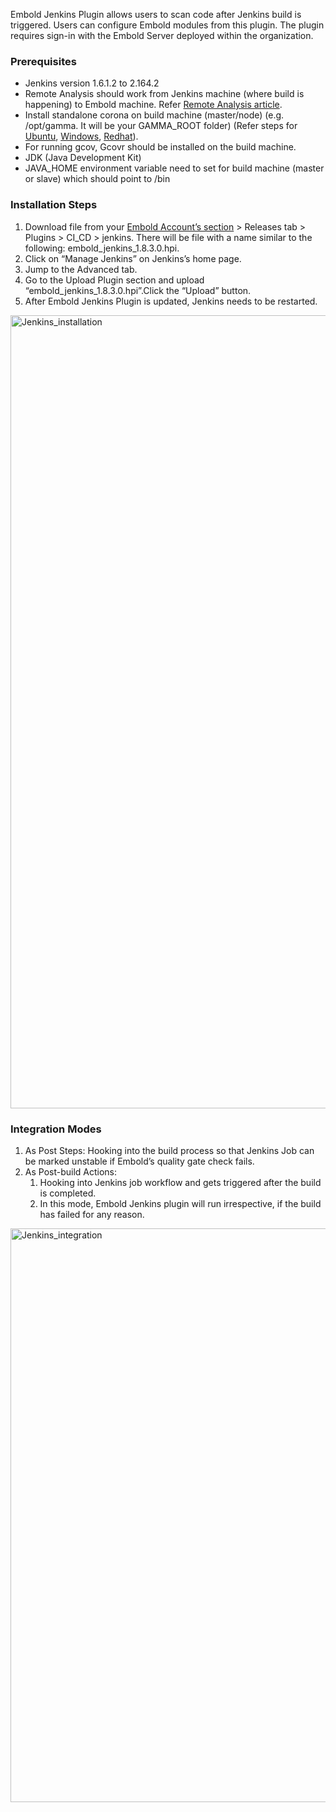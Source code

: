 Embold Jenkins Plugin allows users to scan code after Jenkins build is triggered. Users can configure Embold modules from this plugin. 
The plugin requires sign-in with the Embold Server deployed within the organization.

### Prerequisites 
* Jenkins version 1.6.1.2 to 2.164.2
* Remote Analysis should work from Jenkins machine (where build is happening) to Embold machine. Refer [Remote Analysis article](https://docs.embold.io/installation-and-backup-guide/#remote-analysis).
* Install standalone corona on build machine (master/node) (e.g. /opt/gamma. It will be your GAMMA_ROOT folder) (Refer steps for [Ubuntu](https://docs.embold.io/installation-and-backup-guide/#install-standalone-corona-on-ubuntu), [Windows](https://docs.embold.io/installation-and-backup-guide/#install-standalone-corona-on-windows), [Redhat](https://docs.embold.io/installation-and-backup-guide/#install-standalone-corona-on-rhel-or-centos)).
* For running gcov, Gcovr should be installed on the build machine.
* JDK (Java Development Kit)
* JAVA_HOME environment variable need to set for build machine (master or slave) which should point to /bin

### Installation Steps 
1. Download file from your [Embold Account’s section](https://v1.embold.io/account) > Releases tab > Plugins > CI_CD > jenkins. There will be file with a name similar to the following: embold_jenkins_1.8.3.0.hpi.
2. Click on “Manage Jenkins” on Jenkins’s home page.
3. Jump to the Advanced tab.
4. Go to the Upload Plugin section and upload “embold_jenkins_1.8.3.0.hpi”.Click the “Upload” button.
5. After Embold Jenkins Plugin is updated, Jenkins needs to be restarted.
<img width="1269" alt="Jenkins_installation" src="https://user-images.githubusercontent.com/65024631/116405544-68da0980-a84d-11eb-8681-4f72b3a3a5a1.png">

### Integration Modes
1. As Post Steps: Hooking into the build process so that Jenkins Job can be marked unstable if Embold’s quality gate check fails.
2. As Post-build Actions:
   1. Hooking into Jenkins job workflow and gets triggered after the build is completed.
   2. In this mode, Embold Jenkins plugin will run irrespective, if the build has failed for any reason.
<img width="918" alt="Jenkins_integration" src="https://user-images.githubusercontent.com/65024631/116540569-f4b06c00-a907-11eb-935d-9ef71c1f5a2d.png">

